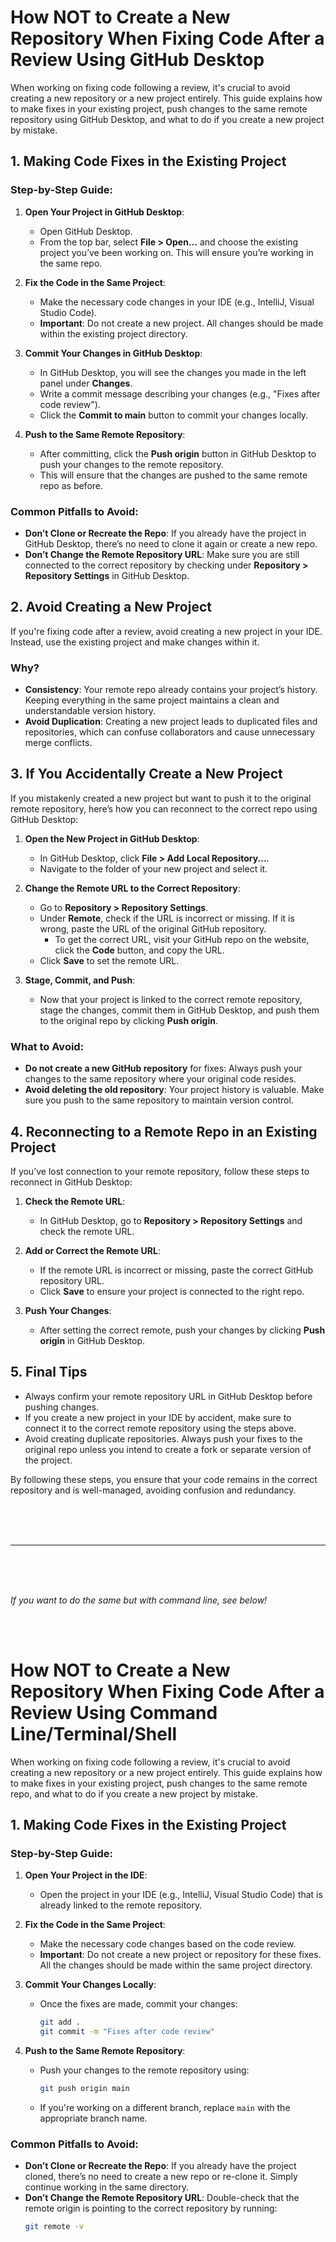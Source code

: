 
# How NOT to Create a New Repository When Fixing Code After a Review Using GitHub Desktop

When working on fixing code following a review, it's crucial to avoid creating a new repository or a new project entirely. This guide explains how to make fixes in your existing project, push changes to the same remote repository using GitHub Desktop, and what to do if you create a new project by mistake.

## 1. Making Code Fixes in the Existing Project

### Step-by-Step Guide:

1. **Open Your Project in GitHub Desktop**:
   - Open GitHub Desktop.
   - From the top bar, select **File > Open...** and choose the existing project you’ve been working on. This will ensure you’re working in the same repo.

2. **Fix the Code in the Same Project**:
   - Make the necessary code changes in your IDE (e.g., IntelliJ, Visual Studio Code).
   - **Important**: Do not create a new project. All changes should be made within the existing project directory.

3. **Commit Your Changes in GitHub Desktop**:
   - In GitHub Desktop, you will see the changes you made in the left panel under **Changes**.
   - Write a commit message describing your changes (e.g., "Fixes after code review").
   - Click the **Commit to main** button to commit your changes locally.

4. **Push to the Same Remote Repository**:
   - After committing, click the **Push origin** button in GitHub Desktop to push your changes to the remote repository.
   - This will ensure that the changes are pushed to the same remote repo as before.

### Common Pitfalls to Avoid:
- **Don’t Clone or Recreate the Repo**: If you already have the project in GitHub Desktop, there’s no need to clone it again or create a new repo.
- **Don’t Change the Remote Repository URL**: Make sure you are still connected to the correct repository by checking under **Repository > Repository Settings** in GitHub Desktop.

## 2. Avoid Creating a New Project

If you're fixing code after a review, avoid creating a new project in your IDE. Instead, use the existing project and make changes within it.

### Why?
- **Consistency**: Your remote repo already contains your project’s history. Keeping everything in the same project maintains a clean and understandable version history.
- **Avoid Duplication**: Creating a new project leads to duplicated files and repositories, which can confuse collaborators and cause unnecessary merge conflicts.

## 3. If You Accidentally Create a New Project

If you mistakenly created a new project but want to push it to the original remote repository, here’s how you can reconnect to the correct repo using GitHub Desktop:

1. **Open the New Project in GitHub Desktop**:
   - In GitHub Desktop, click **File > Add Local Repository...**.
   - Navigate to the folder of your new project and select it.

2. **Change the Remote URL to the Correct Repository**:
   - Go to **Repository > Repository Settings**.
   - Under **Remote**, check if the URL is incorrect or missing. If it is wrong, paste the URL of the original GitHub repository.
     - To get the correct URL, visit your GitHub repo on the website, click the **Code** button, and copy the URL.
   - Click **Save** to set the remote URL.

3. **Stage, Commit, and Push**:
   - Now that your project is linked to the correct remote repository, stage the changes, commit them in GitHub Desktop, and push them to the original repo by clicking **Push origin**.

### What to Avoid:
- **Do not create a new GitHub repository** for fixes: Always push your changes to the same repository where your original code resides.
- **Avoid deleting the old repository**: Your project history is valuable. Make sure you push to the same repository to maintain version control.

## 4. Reconnecting to a Remote Repo in an Existing Project

If you’ve lost connection to your remote repository, follow these steps to reconnect in GitHub Desktop:

1. **Check the Remote URL**:
   - In GitHub Desktop, go to **Repository > Repository Settings** and check the remote URL.

2. **Add or Correct the Remote URL**:
   - If the remote URL is incorrect or missing, paste the correct GitHub repository URL.
   - Click **Save** to ensure your project is connected to the right repo.

3. **Push Your Changes**:
   - After setting the correct remote, push your changes by clicking **Push origin** in GitHub Desktop.

## 5. Final Tips
- Always confirm your remote repository URL in GitHub Desktop before pushing changes.
- If you create a new project in your IDE by accident, make sure to connect it to the correct remote repository using the steps above.
- Avoid creating duplicate repositories. Always push your fixes to the original repo unless you intend to create a fork or separate version of the project.

By following these steps, you ensure that your code remains in the correct repository and is well-managed, avoiding confusion and redundancy.



<br><br><br>


---

<br><br><br>


*If you want to do the same but with command line, see below!*

<br><br>


# How NOT to Create a New Repository When Fixing Code After a Review Using Command Line/Terminal/Shell

When working on fixing code following a review, it's crucial to avoid creating a new repository or a new project entirely. This guide explains how to make fixes in your existing project, push changes to the same remote repo, and what to do if you create a new project by mistake.

## 1. Making Code Fixes in the Existing Project

### Step-by-Step Guide:
1. **Open Your Project in the IDE**:
   - Open the project in your IDE (e.g., IntelliJ, Visual Studio Code) that is already linked to the remote repository.
   
2. **Fix the Code in the Same Project**:
   - Make the necessary code changes based on the code review.
   - **Important**: Do not create a new project or repository for these fixes. All the changes should be made within the same project directory.

3. **Commit Your Changes Locally**:
   - Once the fixes are made, commit your changes:
     ```bash
     git add .
     git commit -m "Fixes after code review"
     ```

4. **Push to the Same Remote Repository**:
   - Push your changes to the remote repository using:
     ```bash
     git push origin main
     ```
   - If you're working on a different branch, replace `main` with the appropriate branch name.

### Common Pitfalls to Avoid:
- **Don’t Clone or Recreate the Repo**: If you already have the project cloned, there’s no need to create a new repo or re-clone it. Simply continue working in the same directory.
- **Don’t Change the Remote Repository URL**: Double-check that the remote origin is pointing to the correct repository by running:
  ```bash
  git remote -v


